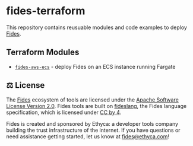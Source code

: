 # fides-terraform

This repository contains reusuable modules and code examples to deploy [Fides](https://ethyca.github.io/fides).

## Terraform Modules

* [`fides-aws-ecs`](./terraform/fides-aws-ecs/) - deploy Fides on an ECS instance running Fargate

## :balance_scale: License
The [Fides](https://github.com/ethyca/fides) ecosystem of tools are licensed under the [Apache Software License Version 2.0](https://www.apache.org/licenses/LICENSE-2.0).
Fides tools are built on [fideslang](https://github.com/ethyca/privacy-taxonomy), the Fides language specification, which is licensed under [CC by 4](https://github.com/ethyca/privacy-taxonomy/blob/main/LICENSE).

Fides is created and sponsored by Ethyca: a developer tools company building the trust infrastructure of the internet. If you have questions or need assistance getting started, let us know at fides@ethyca.com!
